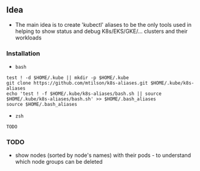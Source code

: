 ## Idea

* The main idea is to create 'kubectl' aliases to be the only tools used in helping to show status and debug K8s/EKS/GKE/... clusters and their workloads

### Installation

* `bash`
```
test ! -d $HOME/.kube || mkdir -p $HOME/.kube
git clone https://github.com/mtilson/k8s-aliases.git $HOME/.kube/k8s-aliases
echo 'test ! -f $HOME/.kube/k8s-aliases/bash.sh || source $HOME/.kube/k8s-aliases/bash.sh' >> $HOME/.bash_aliases
source $HOME/.bash_aliases
```
* `zsh`
```
TODO
```
### TODO
* show nodes (sorted by node's names) with their pods - to understand which node groups can be deleted
